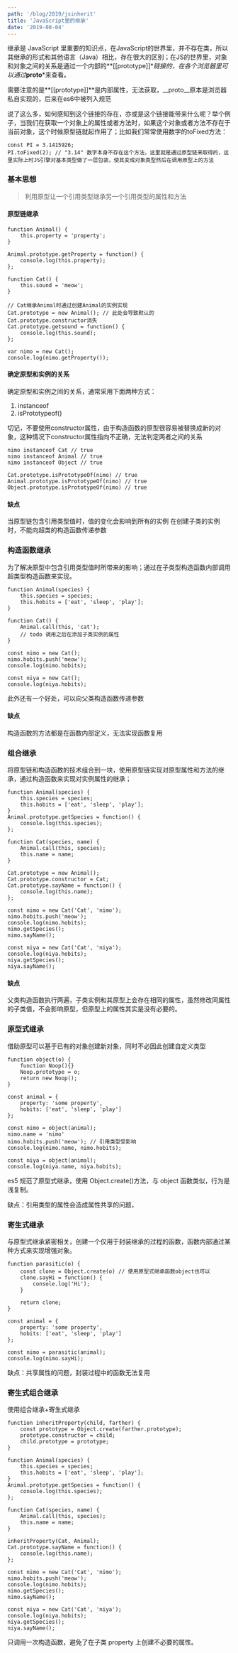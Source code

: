 ```yaml
---
path: '/blog/2019/jsinherit'
title: 'JavaScript里的继承'
date: '2019-08-04'
---
```


继承是 JavaScript 里重要的知识点，在JavaScript的世界里，并不存在类，所以其继承的形式和其他语言（Java）相比，存在很大的区别；在JS的世界里，对象和对象之间的关系是通过一个内部的**[[prototype]]**链接的，在各个浏览器里可以通过*__proto__*来查看。

需要注意的是**[[prototype]]**是内部属性，无法获取，__proto__原本是浏览器私自实现的，后来在es6中被列入规范

说了这么多，如何感知到这个链接的存在，亦或是这个链接能带来什么呢？举个例子，当我们在获取一个对象上的属性或者方法时，如果这个对象或者方法不存在于当前对象，这个时候原型链就起作用了；比如我们常常使用数字的toFixed方法：
```
const PI = 3.1415926;
PI.toFixed(2); // "3.14" 数字本身不存在这个方法，这里就是通过原型链来取得的，这里实际上时JS引擎对基本类型做了一层包装，使其变成对象类型然后在调用原型上的方法
```
### 基本思想

> 利用原型让一个引用类型继承另一个引用类型的属性和方法

#### 原型链继承

```
function Animal() {
    this.property = 'property';
}

Animal.prototype.getProperty = function() {
    console.log(this.property);
};

function Cat() {
    this.sound = 'meow';
}

// Cat继承Animal时通过创建Animal的实例实现
Cat.prototype = new Animal(); // 此处会导致默认的Cat.prototype.constructor消失
Cat.prototype.getsound = function() {
    console.log(this.sound);
};

var nimo = new Cat();
console.log(nimo.getProperty());
```

#### 确定原型和实例的关系
确定原型和实例之间的关系，通常采用下面两种方式：
1. instanceof
2. isPrototypeof()

切记，不要使用constructor属性，由于构造函数的原型很容易被替换成新的对象，这种情况下constructor属性指向不正确，无法判定两者之间的关系

```
nimo instanceof Cat // true
nimo instanceof Animal // true
nimo instanceof Object // true

Cat.prototype.isPrototypeOf(nimo) // true
Animal.prototype.isPrototypeOf(nimo) // true
Object.prototype.isPrototypeOf(nimo) // true
```

#### 缺点

当原型链包含引用类型值时，值的变化会影响到所有的实例
在创建子类的实例时，不能向超类的构造函数传递参数

### 构造函数继承

为了解决原型中包含引用类型值时所带来的影响；通过在子类型构造函数内部调用超类型构造函数来实现。

```
function Animal(species) {
    this.species = species;
    this.hobits = ['eat', 'sleep', 'play'];
}

function Cat() {
    Animal.call(this, 'cat');
    // todo 调用之后在添加子类实例的属性
}

const nimo = new Cat();
nimo.hobits.push('meow');
console.log(nimo.hobits);

const niya = new Cat();
console.log(niya.hobits);

```

此外还有一个好处，可以向父类构造函数传递参数

#### 缺点

构造函数的方法都是在函数内部定义，无法实现函数复用

### 组合继承

将原型链和构造函数的技术组合到一块，使用原型链实现对原型属性和方法的继承，通过构造函数来实现对实例属性的继承；

```
function Animal(species) {
    this.species = species;
    this.hobits = ['eat', 'sleep', 'play'];
}
Animal.prototype.getSpecies = function() {
    console.log(this.species);
};

function Cat(species, name) {
    Animal.call(this, species);
    this.name = name;
}

Cat.prototype = new Animal();
Cat.prototype.constructor = Cat;
Cat.prototype.sayName = function() {
    console.log(this.name);
};

const nimo = new Cat('Cat', 'nimo');
nimo.hobits.push('meow');
console.log(nimo.hobits);
nimo.getSpecies();
nimo.sayName();

const niya = new Cat('Cat', 'niya');
console.log(niya.hobits);
niya.getSpecies();
niya.sayName();
```

#### 缺点

父类构造函数执行两遍，子类实例和其原型上会存在相同的属性，虽然修改同属性的子类值，不会影响原型，但原型上的属性其实是没有必要的。

### 原型式继承

借助原型可以基于已有的对象创建新对象，同时不必因此创建自定义类型

```
function object(o) {
    function Noop(){}
    Noop.prototype = o;
    return new Noop();
}

const animal = {
    property: 'some property',
    hobits: ['eat', 'sleep', 'play']
};

const nimo = object(animal);
nimo.name = 'nimo'
nimo.hobits.push('meow'); // 引用类型受影响
console.log(nimo.name, nimo.hobits);

const niya = object(animal);
console.log(niya.name, niya.hobits);
```

es5 规范了原型式继承，使用 Object.create()方法，与 object 函数类似，行为是浅复制。

缺点：引用类型的属性会造成属性共享的问题，

### 寄生式继承

与原型式继承紧密相关，创建一个仅用于封装继承的过程的函数，函数内部通过某种方式来实现增强对象。

```
function parasitic(o) {
    const clone = Object.create(o) // 使用原型式继承函数object也可以
    clone.sayHi = function() {
        console.log('Hi');
    }

    return clone;
}

const animal = {
    property: 'some property',
    hobits: ['eat', 'sleep', 'play']
};

const nimo = parasitic(animal);
console.log(nimo.sayHi);
```

缺点：共享属性的问题，封装过程中的函数无法复用

### 寄生式组合继承

使用组合继承+寄生式继承

```
function inheritProperty(child, farther) {
    const prototype = Object.create(farther.prototype);
    prototype.constructor = child;
    child.prototype = prototype;
}

function Animal(species) {
    this.species = species;
    this.hobits = ['eat', 'sleep', 'play'];
}
Animal.prototype.getSpecies = function() {
    console.log(this.species);
};

function Cat(species, name) {
    Animal.call(this, species);
    this.name = name;
}

inheritProperty(Cat, Animal);
Cat.prototype.sayName = function() {
    console.log(this.name);
};

const nimo = new Cat('Cat', 'nimo');
nimo.hobits.push('meow');
console.log(nimo.hobits);
nimo.getSpecies();
nimo.sayName();

const niya = new Cat('Cat', 'niya');
console.log(niya.hobits);
niya.getSpecies();
niya.sayName();
```

只调用一次构造函数，避免了在子类 property 上创建不必要的属性。
